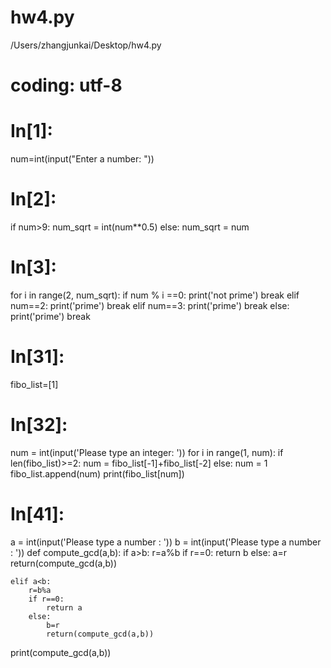# hw4.py
/Users/zhangjunkai/Desktop/hw4.py

# coding: utf-8

# In[1]:


num=int(input("Enter a number: "))  


# In[2]:


if num>9:
    num_sqrt = int(num**0.5)
else:
    num_sqrt = num


# In[3]:


for i in range(2, num_sqrt):
    if num % i ==0:
        print('not prime')
        break
    elif num==2:
        print('prime')
        break
    elif num==3:
        print('prime')
        break
    else:
        print('prime')
        break


# In[31]:


fibo_list=[1]


# In[32]:


num = int(input('Please type an integer: '))
for i in range(1, num):
    if len(fibo_list)>=2:
        num = fibo_list[-1]+fibo_list[-2]
    else:
        num = 1
    fibo_list.append(num)
print(fibo_list[num])
    


# In[41]:


a = int(input('Please type a number : '))
b = int(input('Please type a number : '))
def compute_gcd(a,b): 
    if a>b:
        r=a%b
        if r==0:
            return b
        else:
            a=r
            return(compute_gcd(a,b))
        
    elif a<b:
        r=b%a
        if r==0:
            return a
        else:
            b=r
            return(compute_gcd(a,b))
print(compute_gcd(a,b))

